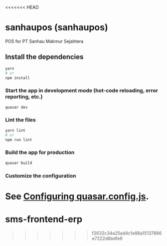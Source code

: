 <<<<<<< HEAD
# sanhaupos (sanhaupos)

POS for PT Sanhau Makmur Sejahtera

## Install the dependencies
```bash
yarn
# or
npm install
```

### Start the app in development mode (hot-code reloading, error reporting, etc.)
```bash
quasar dev
```


### Lint the files
```bash
yarn lint
# or
npm run lint
```



### Build the app for production
```bash
quasar build
```

### Customize the configuration
See [Configuring quasar.config.js](https://v2.quasar.dev/quasar-cli-vite/quasar-config-js).
=======
# sms-frontend-erp
>>>>>>> f2632c34a25ad4c1e88a15137886e7222d6bdfe9
